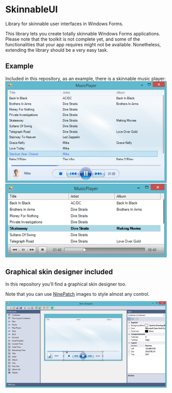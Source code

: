 SkinnableUI
===========

Library for skinnable user interfaces in Windows Forms.

This library lets you create totally skinnable Windows Forms applications. Please note that the toolkit is not complete yet, and some of the functionalities that your app requires might not be available. Nonetheless, extending the library should be a very easy task.

Example
-------

Included in this repository, as an example, there is a skinnable music player:
![Skin "WMP"](_readme_images/skin2.png)
![Skin "Mac"](_readme_images/skin1.png)

Graphical skin designer included
--------------------------------

In this repository you'll find a graphical skin designer too.

Note that you can use [NinePatch](http://developer.android.com/guide/topics/graphics/2d-graphics.html#nine-patch) images to style almost any control.

![Designer](_readme_images/designer.png)
